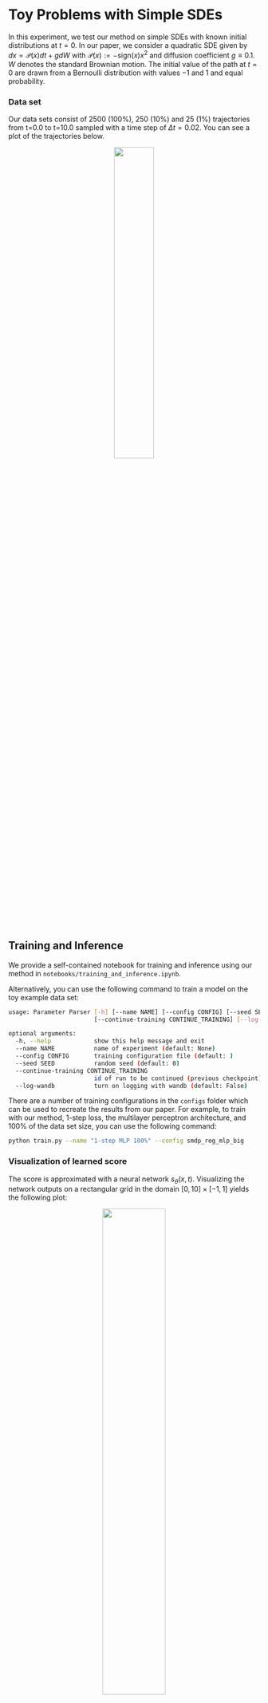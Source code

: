 # Toy Problems with Simple SDEs

In this experiment, we test our method on simple SDEs with known initial distributions at $t=0$. 
In our paper, we consider a quadratic SDE given by 
$dx = \mathcal{P}(x) dt + g dW$ with $\mathcal{P}(x) := - \text{sign}(x)x^2$ and diffusion coefficient $g \equiv 0.1$. 
$W$ denotes the standard Brownian motion. The initial value of the path at $t=0$ are drawn from a Bernoulli distribution with values $-1$ and $1$ and equal probability.

### Data set

Our data sets consist of 2500 (100%), 250 (10%) and 25 (1%) trajectories from t=0.0 to t=10.0 sampled 
with a time step of $\Delta t = 0.02$. You can see a plot of the trajectories below.

<p align="center" width="100%">
    <img width="40%" src="https://github.com/tum-pbs/SMDP/assets/16702943/ac3fed90-dc3a-4d17-97bf-12bd8547f1c0"> 
</p>

## Training and Inference

We provide a self-contained notebook for training and inference using our method in `notebooks/training_and_inference.ipynb`.

Alternatively, you can use the following command to train a model on the toy example data set:

```bash
usage: Parameter Parser [-h] [--name NAME] [--config CONFIG] [--seed SEED]
                        [--continue-training CONTINUE_TRAINING] [--log-wandb]

optional arguments:
  -h, --help            show this help message and exit
  --name NAME           name of experiment (default: None)
  --config CONFIG       training configuration file (default: )
  --seed SEED           random seed (default: 0)
  --continue-training CONTINUE_TRAINING
                        id of run to be continued (previous checkpoint) (default: None)
  --log-wandb           turn on logging with wandb (default: False)
```

There are a number of training configurations in the `configs` folder which can be used to recreate the results from our paper.
For example, to train with our method, 1-step loss, the multilayer perceptron architecture, and 100% of the data set size, you can use the following command:

```bash 
python train.py --name "1-step MLP 100%" --config smdp_reg_mlp_big
```

### Visualization of learned score 

The score is approximated with a neural network $s_\theta(x,t)$. Visualizing the network outputs on a rectangular grid in the 
domain $[0, 10] \times [-1,1]$ yields the following plot:

<p align="center" width="100%">
    <img width="50%" src="https://github.com/tum-pbs/SMDP/assets/16702943/637e67e3-9fea-4b7f-b626-e2720914f7f7"> 
</p>

For inference, blue regions have a negative score, so $\nabla_x \log p_t(x) < 0$ and the data likelihood is increased, if the trajectory falls.
On the other side, red regions indicate $\nabla_x \log p_t(x) > 0$ and trajectories will increase. 

### Probability flow ODE

The probability flow ODE of the SDE is given by $dx = \left[ \mathcal{P(x)} - \frac{1}{2} g^2 s_\theta(x,t) \right] dt$,
where $s_\theta(x,t)$ is the score network. Note that we solve the probability flow ODE from t=10.0 until t=0.0, since we 
want to solve initial states given an end value of a trajectory. Notice that paths with values $>0$ at $t=10.0$ are colored blue and end in $1$, whereas for paths $<0$ go to $-1$.

<p align="center" width="100%">
    <img width="40%" src="https://github.com/tum-pbs/SMDP/assets/16702943/b73d90c6-6364-4d56-a299-ba330b317ece"> 
</p>

### Reverse-time SDE

The reverse-time SDE is given by $dx = \left[ \mathcal{P(x)} - g^2 s_\theta(x,t) \right] dt + g dW$.
This is similar to the probability flow ODE but has an additional diffusion term and a difference weighting of the score approximation $s_\theta(x,t)$. 
We solve the reverse-time SDE from $t=10$ until $t=0$. Paths are now non-smooth and can cross each other.

<p align="center" width="100%">
    <img width="40%" src="https://github.com/tum-pbs/SMDP/assets/16702943/a73a06dd-0eb6-44c7-8d59-eb7804720ac6"> 
</p>

## Comparison of learned score with analytic score

In the first experiments considered here and in the paper, we have considered a quadratic SDE with known initial distribution.
Because the drift is quadratic, it is not trivial to compute the ground truth score in a closed form expression and it is also 
not possible to adapt the standard training of diffusion models for this case.

However, we consider the SDE with affine drift $dx = - \lambda x dt + g dW$.
This allows us to compute the true score in a closed form expression and we can directly compare the learned score with the
analytic score. See below for a comparison as well as data trajectories, the probability flow ODE and the reverse-time SDE.
We mask the scores in the regions where the data is very sparse. Overall, our method is able to learn the score extremely well.
The code for this is contained in a Jupyter notebook in `notebooks/analytic_score_comparison.ipynb`.

<p align="center" width="100%">
    <img width="100%" src="https://github.com/tum-pbs/SMDP/assets/16702943/af589b4d-513f-479b-979d-88cad1b34636"> 
</p>

